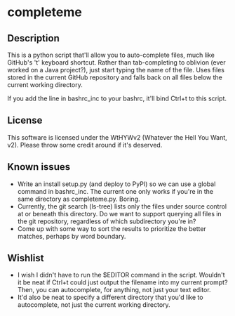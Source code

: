 # completeme

## Description
This is a python script that'll allow you to auto-complete files, much like GitHub's 't' keyboard shortcut.  Rather than tab-completing to oblivion (ever worked on a Java project?), just start typing the name of the file.  Uses files stored in the current GitHub repository and falls back on all files below the current working directory.

If you add the line in bashrc\_inc to your bashrc, it'll bind Ctrl+t to this script.

## License
This software is licensed under the WtHYWv2 (Whatever the Hell You Want, v2).  Please throw some credit around if it's deserved.

## Known issues
* Write an install setup.py (and deploy to PyPI) so we can use a global command in bashrc\_inc.  The current one only works if you're in the same directory as completeme.py.  Boring.
* Currently, the git search (ls-tree) lists only the files under source control at or beneath this directory.  Do we want to support querying all files in the git repository, regardless of which subdirectory you're in?
* Come up with some way to sort the results to prioritize the better matches, perhaps by word boundary.

## Wishlist
* I wish I didn't have to run the $EDITOR command in the script.  Wouldn't it be neat if Ctrl+t could just output the filename into my current prompt?  Then, you can autocomplete, for anything, not just your text editor.
* It'd also be neat to specify a different directory that you'd like to autocomplete, not just the current working directory.
